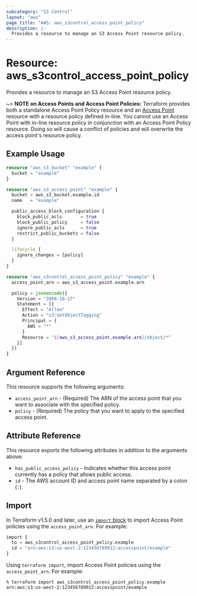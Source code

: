 ```yaml
---
subcategory: "S3 Control"
layout: "aws"
page_title: "AWS: aws_s3control_access_point_policy"
description: |-
  Provides a resource to manage an S3 Access Point resource policy.
---
```


# Resource: aws_s3control_access_point_policy

Provides a resource to manage an S3 Access Point resource policy.

~> **NOTE on Access Points and Access Point Policies:** Terraform provides both a standalone Access Point Policy resource and an [Access Point](s3_access_point.html) resource with a resource policy defined in-line. You cannot use an Access Point with in-line resource policy in conjunction with an Access Point Policy resource. Doing so will cause a conflict of policies and will overwrite the access point's resource policy.

## Example Usage

```terraform
resource "aws_s3_bucket" "example" {
  bucket = "example"
}

resource "aws_s3_access_point" "example" {
  bucket = aws_s3_bucket.example.id
  name   = "example"

  public_access_block_configuration {
    block_public_acls       = true
    block_public_policy     = false
    ignore_public_acls      = true
    restrict_public_buckets = false
  }

  lifecycle {
    ignore_changes = [policy]
  }
}

resource "aws_s3control_access_point_policy" "example" {
  access_point_arn = aws_s3_access_point.example.arn

  policy = jsonencode({
    Version = "2008-10-17"
    Statement = [{
      Effect = "Allow"
      Action = "s3:GetObjectTagging"
      Principal = {
        AWS = "*"
      }
      Resource = "${aws_s3_access_point.example.arn}/object/*"
    }]
  })
}
```

## Argument Reference

This resource supports the following arguments:

* `access_point_arn` - (Required) The ARN of the access point that you want to associate with the specified policy.
* `policy` - (Required) The policy that you want to apply to the specified access point.

## Attribute Reference

This resource exports the following attributes in addition to the arguments above:

* `has_public_access_policy` - Indicates whether this access point currently has a policy that allows public access.
* `id` - The AWS account ID and access point name separated by a colon (`:`).

## Import

In Terraform v1.5.0 and later, use an [`import` block](https://developer.hashicorp.com/terraform/language/import) to import Access Point policies using the `access_point_arn`. For example:

```terraform
import {
  to = aws_s3control_access_point_policy.example
  id = "arn:aws:s3:us-west-2:123456789012:accesspoint/example"
}
```

Using `terraform import`, import Access Point policies using the `access_point_arn`. For example:

```console
% terraform import aws_s3control_access_point_policy.example arn:aws:s3:us-west-2:123456789012:accesspoint/example
```
